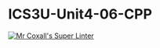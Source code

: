 # ICS3U-Unit4-06-CPP

[![Mr Coxall's Super Linter](https://github.com/Emmanuel-Fofeyin/ICS3U-Unit4-03-Python/workflows/Mr%20Coxall's%20Super%20Linter/badge.svg)](https://github.com/Emmanuel-Fofeyin/ICS3U-Unit4-03-Python/actions/)
